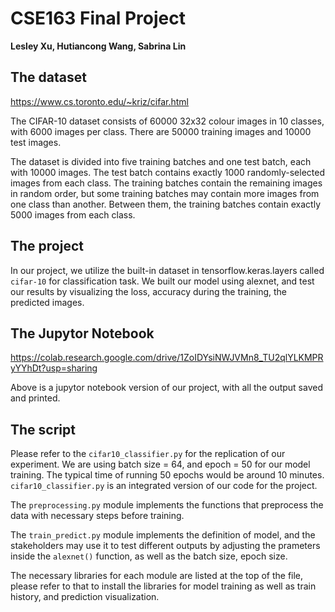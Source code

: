 # CSE163 Final Project
**Lesley Xu, Hutiancong Wang, Sabrina Lin**

## The dataset
https://www.cs.toronto.edu/~kriz/cifar.html

The CIFAR-10 dataset consists of 60000 32x32 colour images in 10 classes, with 6000 images per class. There are 50000 training images and 10000 test images.

The dataset is divided into five training batches and one test batch, each with 10000 images. The test batch contains exactly 1000 randomly-selected images from each class. The training batches contain the remaining images in random order, but some training batches may contain more images from one class than another. Between them, the training batches contain exactly 5000 images from each class.

## The project
In our project, we utilize the built-in dataset in tensorflow.keras.layers called `cifar-10` for classification task. We built our model using alexnet, and test our results by visualizing the loss, accuracy during the training, the predicted images. 

## The Jupytor Notebook
https://colab.research.google.com/drive/1ZoIDYsiNWJVMn8_TU2qlYLKMPRyYYhDt?usp=sharing

Above is a jupytor notebook version of our project, with all the output saved and printed. 


## The script
Please refer to the `cifar10_classifier.py` for the replication of our experiment. We are using batch size = 64, and epoch = 50 for our model training. The typical time of running 50 epochs would be around 10 minutes. `cifar10_classifier.py` is an integrated version of our code for the project. 

The `preprocessing.py` module implements the functions that preprocess the data with necessary steps before training. 

The `train_predict.py` module implements the definition of model, and the stakeholders may use it to test different outputs by adjusting the prameters inside the `alexnet()` function, as well as the batch size, epoch size. 

The necessary libraries for each module are listed at the top of the file, please refer to that to install the libraries for model training as well as train history, and prediction visualization. 
